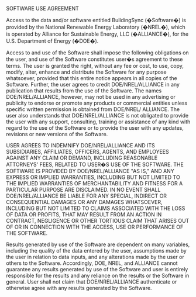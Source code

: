 SOFTWARE USE AGREEMENT

Access to the data and/or software entitled BuildingSync (�Software�) is 
provided by the National Renewable Energy Laboratory (�NREL�), which is 
operated by Alliance for Sustainable Energy, LLC (�ALLIANCE�), for the 
U.S. Department of Energy (�DOE�).

Access to and use of the Software shall impose the following obligations 
on the user, and use of the Software constitutes user�s agreement to 
these terms. The user is granted the right, without any fee or cost, to 
use, copy, modify, alter, enhance and distribute the Software for any 
purpose whatsoever, provided that this entire notice appears in all 
copies of the Software.  Further, the user agrees to credit 
DOE/NREL/ALLIANCE in any publication that results from the use of the 
Software.  The names DOE/NREL/ALLIANCE, however, may not be used in any 
advertising or publicity to endorse or promote any products or 
commercial entities unless specific written permission is obtained from 
DOE/NREL/ ALLIANCE.  The user also understands that DOE/NREL/ALLIANCE is 
not obligated to provide the user with any support, consulting, training 
or assistance of any kind with regard to the use of the Software or to 
provide the user with any updates, revisions or new versions of the 
Software.

USER AGREES TO INDEMNIFY DOE/NREL/ALLIANCE AND ITS SUBSIDIARIES, 
AFFILIATES, OFFICERS, AGENTS, AND EMPLOYEES AGAINST ANY CLAIM OR DEMAND, 
INCLUDING REASONABLE ATTORNEYS' FEES, RELATED TO USER�S USE OF THE 
SOFTWARE.  THE SOFTWARE IS PROVIDED BY DOE/NREL/ALLIANCE "AS IS," AND 
ANY EXPRESS OR IMPLIED WARRANTIES, INCLUDING BUT NOT LIMITED TO THE 
IMPLIED WARRANTIES OF MERCHANTABILITY AND FITNESS FOR A PARTICULAR
PURPOSE ARE DISCLAIMED.  IN NO EVENT SHALL DOE/NREL/ALLIANCE BE LIABLE 
FOR ANY SPECIAL, INDIRECT OR CONSEQUENTIAL DAMAGES OR ANY DAMAGES 
WHATSOEVER, INCLUDING BUT NOT LIMITED TO CLAIMS ASSOCIATED WITH THE LOSS 
OF DATA OR PROFITS, THAT MAY RESULT FROM AN ACTION IN CONTRACT, 
NEGLIGENCE OR OTHER TORTIOUS CLAIM THAT ARISES OUT OF OR IN CONNECTION 
WITH THE ACCESS, USE OR PERFORMANCE OF THE SOFTWARE.

Results generated by use of the Software are dependent on many 
variables, including the quality of the data entered by the user, 
assumptions made by the user in relation to data inputs, and any 
alterations made by the user or others to the Software.  Accordingly, 
DOE, NREL, and ALLIANCE cannot guarantee any results generated by use 
of the Software and user is entirely responsible for the results and any 
reliance on the results or the Software in general.  User shall not 
claim that DOE/NREL/ALLIANCE authenticate or otherwise agree with any 
results generated by the Software.   
